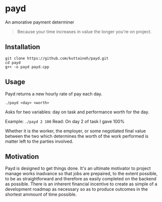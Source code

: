 # payd
An amorative payment determiner
>Because your time increases in value the longer you're on project.

## Installation
```
git clone https://github.com/kuttaineh/payd.git
cd payd
g++ -o payd payd.cpp
```

## Usage
Payd returns a new hourly rate of pay each day.
```
./payd <day> <worth>
```
Asks for two variables: day on task and performance worth for the day.

Example: `./payd 2 100`
Read: On day 2 of task I gave 100%

Whether it is the worker, the employer, or some negotiated final value between the two which determines the worth of the work performed is matter left to the parties involved.

## Motivation
Payd is designed to get things done. It's an ultimate motivator to project manage works inadvance so that jobs are prepaired, to the extent possible, to be as straightforward and therefore as easily completed on the backend as possible. There is an inherent financial incentive to create as simple of a development roadmap as necessary so as to produce outcomes in the shortest ammount of time possible. 

